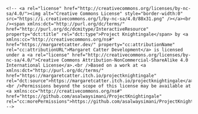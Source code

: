     <!-- <a rel="license" href="http://creativecommons.org/licenses/by-nc-sa/4.0/"><img alt="Creative Commons License" style="border-width:0" src="https://i.creativecommons.org/l/by-nc-sa/4.0/88x31.png" /></a><br /><span xmlns:dct="http://purl.org/dc/terms/" href="http://purl.org/dc/dcmitype/InteractiveResource" property="dct:title" rel="dct:type">Project Knightingale</span> by <a xmlns:cc="http://creativecommons.org/ns#" href="https://margaretcatter.dev/" property="cc:attributionName" rel="cc:attributionURL">Margaret Catter Development</a> is licensed under a <a rel="license" href="http://creativecommons.org/licenses/by-nc-sa/4.0/">Creative Commons Attribution-NonCommercial-ShareAlike 4.0 International License</a>.<br />Based on a work at <a xmlns:dct="http://purl.org/dc/terms/" href="https://margaretcatter.itch.io/projectknightingale" rel="dct:source">https://margaretcatter.itch.io/projectknightingale</a>.<br />Permissions beyond the scope of this license may be available at <a xmlns:cc="http://creativecommons.org/ns#" href="https://github.com/asalwaysimani/ProjectKnightingale" rel="cc:morePermissions">https://github.com/asalwaysimani/ProjectKnightingale</a>. -->
